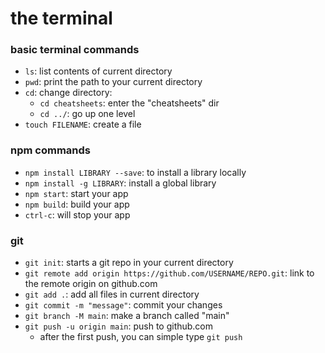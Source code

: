 # the terminal

### basic terminal commands

- `ls`: list contents of current directory
- `pwd`: print the path to your current directory
- `cd`: change directory:
   - `cd cheatsheets`: enter the "cheatsheets" dir
   - `cd ../`: go up one level
- `touch FILENAME`: create a file

### npm commands

- `npm install LIBRARY --save`: to install a library locally
- `npm install -g LIBRARY`: install a global library
- `npm start`: start your app
- `npm build`: build your app
- `ctrl-c`: will stop your app

### git

- `git init`: starts a git repo in your current directory
- `git remote add origin https://github.com/USERNAME/REPO.git`: link to the remote origin on github.com
- `git add .`: add all files in current directory
- `git commit -m "message"`: commit your changes
- `git branch -M main`: make a branch called "main"
- `git push -u origin main`: push to github.com
   - after the first push, you can simple type `git push`
 